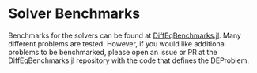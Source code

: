 # Solver Benchmarks

Benchmarks for the solvers can be found at [DiffEqBenchmarks.jl](https://github.com/JuliaDiffEq/DiffEqBenchmarks.jl).
Many different problems are tested. However, if you would like additional problems to be benchmarked, please open an issue or PR at the DiffEqBenchmarks.jl repository with the code that defines the DEProblem.
